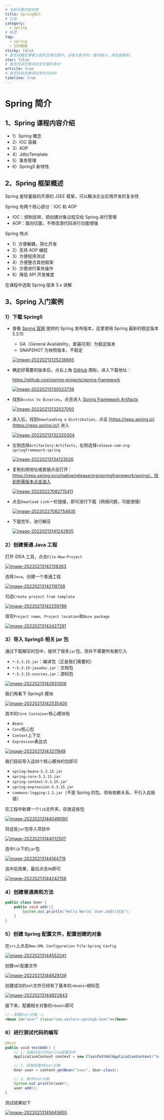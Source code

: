 ```yaml
---
# 当前页面内容标题
title: Spring简介
# 分类
category:
  - spring
# 标签
tag: 
  - spring
  - SSM框架
sticky: false
# 是否收藏在博客主题的文章列表中，当填入数字时，数字越大，排名越靠前。
star: false
# 是否将该文章添加至文章列表中
article: true
# 是否将该文章添加至时间线中
timeline: true
---
```


# Spring 简介

## 1、Spring 课程内容介绍

- 1）Spring 概念
- 2）IOC 容器
- 3）AOP
- 4）JdbcTemplate
- 5）事务管理
- 6）Spring5 新特性

## 2、Spring 框架概述

Spring 是轻量级的开源的 J2EE 框架，可以解决企业应用开发的复杂性

Spring 有两个核心部分：IOC 和 AOP

- IOC：控制反转，把创建对象过程交给 Spring 进行管理
- AOP：面向切面，不修改源代码进行功能增强

Spring 特点

- 1）方便解耦，简化开发
- 2）支持 AOP 编程
- 3）方便程序测试
- 4）方便整合其他框架
- 5）方便进行事务操作
- 6）降低 API 开发难度

在课程中选取 Spring 版本 5.x 讲解

## 3、Spring 入门案例

### 1）下载 Spring5

- 查看 [Spring 官网](https://spring.io/projects/spring-framework#learn) 提供的 Spring 发布版本，这里使用 Spring 最新的稳定版本 5.3.15

  - GA（General Availability，普遍可用）为稳定版本
  - SNAPSHOT 为快照版本，不稳定

  [![image-20220213125236665](./images/5m9YgFlx13Ao8iv.png)](https://s2.loli.net/2022/02/13/5m9YgFlx13Ao8iv.png)

- 确定好需要的版本后，点右上角 [GitHub](https://github.com) 图标，进入下载地址：

  https://github.com/spring-projects/spring-framework

  [![image-20220213130023736](./images/K8nqdQfTiOFNzYv.png)](https://s2.loli.net/2022/02/13/K8nqdQfTiOFNzYv.png)

- 找到`Access to Binaries`，点击进入 [Spring Framework Artifacts](https://github.com/spring-projects/spring-framework/wiki/Spring-Framework-Artifacts)

  [![image-20220213132027050](./images/lFp5mPB1bf7xqnR.png)](https://s2.loli.net/2022/02/13/lFp5mPB1bf7xqnR.png)

- 进入后，找到`Downloading a Distribution`，点击 [https://repo.spring.io](https://repo.spring.io/) 进入

  [![image-20220213132320304](./images/fcwrCiMuoJK5vVB.png)](https://s2.loli.net/2022/02/13/fcwrCiMuoJK5vVB.png)

- 左侧选择`Artifactory-Artifacts`，右侧选择`release-com-org-springframework-spring`

  [![image-20220213134123026](./images/hqlvGVMtSbisQIg.png)](https://s2.loli.net/2022/02/13/hqlvGVMtSbisQIg.png)

- 复制右侧地址或直接点击打开：https://repo.spring.io/ui/native/release/org/springframework/spring/，找到所需版本点击进入

  [![image-20220227082715411](./images/mstUQ5uwGRIgoWv.png)](https://s2.loli.net/2022/02/27/mstUQ5uwGRIgoWv.png)

- 点击`Download Link`一栏链接，即可进行下载（网络问题，可能很慢）

  [![image-20220227082754835](./images/9b6UZFxBf5pI7ti.png)](https://s2.loli.net/2022/02/27/9b6UZFxBf5pI7ti.png)

- 下载完毕，进行解压

  [![image-20220213141242805](./images/5cpW7L38oft6Usx.png)](https://s2.loli.net/2022/02/13/5cpW7L38oft6Usx.png)

### 2）创建普通 Java 工程

打开 IDEA 工具，点击`File-New-Project`

[![image-20220213142138263](./images/TV13UCzXN4c7bD6.png)](https://s2.loli.net/2022/02/13/TV13UCzXN4c7bD6.png)

选择`Java`，创建一个普通工程

[![image-20220213142118708](./images/G3bXyqsfpeW5gIk.png)](https://s2.loli.net/2022/02/13/G3bXyqsfpeW5gIk.png)

勾选`Create project from template`

[![image-20220213142259786](./images/lTPqLjV8vo7mbaA.png)](https://s2.loli.net/2022/02/13/lTPqLjV8vo7mbaA.png)

填写`Project name`、`Project location`和`Base package`

[![image-20220213142427291](./images/xvEjRwneXd6hzKm.png)](https://s2.loli.net/2022/02/13/xvEjRwneXd6hzKm.png)

### 3）导入 Spring5 相关 jar 包

通过下载解压的包中，提供了很多`jar`包，但并不需要所有都引入

- `*-5.3.15.jar`：编译包（正是我们需要的）
- `*-5.3.15-javadoc.jar`：文档包
- `*-5.3.15-sources.jar`：源码包

[![image-20220213142631008](./images/nyemuRVPqIgD8st.png)](https://s2.loli.net/2022/02/13/nyemuRVPqIgD8st.png)

我们再看下 Spring5 模块

[![image-20220213142535400](./images/HWxSqKj8u2Z9IPm.png)](https://s2.loli.net/2022/02/13/HWxSqKj8u2Z9IPm.png)

其中的`Core Container`核心模块有

- `Beans`
- `Core`核心包
- `Context`上下文
- `Expression`表达式

[![image-20220213143211949](./images/JYRpEDVvn9lK7IU.png)](https://s2.loli.net/2022/02/13/JYRpEDVvn9lK7IU.png)

我们目前导入这四个核心模块的包即可

- `spring-beans-5.3.15.jar`
- `spring-core-5.3.15.jar`
- `spring-context-5.3.15.jar`
- `spring-expression-5.3.15.jar`
- `commons-logging-1.2.jar`（不是 Spring 的包，但有依赖关系，不引入会报错）

在工程中新建一个`lib`文件夹，存放这些包

[![image-20220213144049090](./images/R8kBeQixLnwVtSN.png)](https://s2.loli.net/2022/02/13/R8kBeQixLnwVtSN.png)

将这些`jar`包导入项目中

[![image-20220213144012507](./images/BmShCjbKxLgiNAs.png)](https://s2.loli.net/2022/02/13/BmShCjbKxLgiNAs.png)

选中`lib`下的`jar`包

[![image-20220213144144719](./images/fRr1VvDuqhTEoQt.png)](https://s2.loli.net/2022/02/13/fRr1VvDuqhTEoQt.png)

选中后效果，最后点击`OK`即可

[![image-20220213144242158](./images/Zd43sLrEbSi7Phu.png)](https://s2.loli.net/2022/02/13/Zd43sLrEbSi7Phu.png)

### 4）创建普通类和方法

```java
public class User {
    public void add(){
        System.out.println("Hello World: User.add()方法");
    }
}
```

### 5）创建 Spring 配置文件，配置创建的对象

在`src`上点击`New-XML Configuration File-Spring Config`

[![image-20220213144552041](./images/eXFV3oWwfG98OmM.png)](https://s2.loli.net/2022/02/13/eXFV3oWwfG98OmM.png)

创建`xml`配置文件

[![image-20220213144828139](./images/pJ16SrIb5i2ROse.png)](https://s2.loli.net/2022/02/13/pJ16SrIb5i2ROse.png)

创建成功的`xml`文件已经有了基本的`<beans>`根标签

[![image-20220213144922843](./images/2JfCZQhkcoejPFi.png)](https://s2.loli.net/2022/02/13/2JfCZQhkcoejPFi.png)

接下来，配置相关对象的`<bean>`即可

```xml
<!--配置User对象-->
<bean id="user" class="com.vectorx.spring5.User"></bean>
```

### 6）进行测试代码的编写

```java
@Test
public void testAdd() {
    // 1、加载自定义的Spring配置文件
    ApplicationContext context = new ClassPathXmlApplicationContext("bean1.xml");

    // 2、获取配置的User对象
    User user = context.getBean("user", User.class);

    // 3、操作User对象
    System.out.println(user);
    user.add();
}
```

测试结果如下

[![image-20220213145645855](./images/fGsc6CL7vlhWK48.png)](https://s2.loli.net/2022/02/13/fGsc6CL7vlhWK48.png)